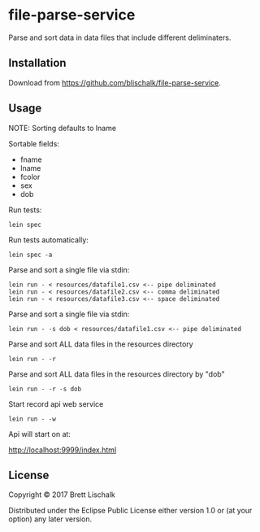 # file-parse-service

Parse and sort data in data files that include different deliminaters.

## Installation

Download from https://github.com/blischalk/file-parse-service.

## Usage

NOTE: Sorting defaults to lname

Sortable fields:

- fname
- lname
- fcolor
- sex
- dob

Run tests:

    lein spec

Run tests automatically:

    lein spec -a

Parse and sort a single file via stdin:

    lein run - < resources/datafile1.csv <-- pipe deliminated
    lein run - < resources/datafile2.csv <-- comma deliminated
    lein run - < resources/datafile3.csv <-- space deliminated


Parse and sort a single file via stdin:

    lein run - -s dob < resources/datafile1.csv <-- pipe deliminated

Parse and sort ALL data files in the resources directory

    lein run - -r


Parse and sort ALL data files in the resources directory by "dob"

    lein run - -r -s dob

Start record api web service

    lein run - -w

Api will start on at:

[http://localhost:9999/index.html](http://localhost:9999/index.html)

## License

Copyright © 2017 Brett Lischalk

Distributed under the Eclipse Public License either version 1.0 or (at
your option) any later version.
